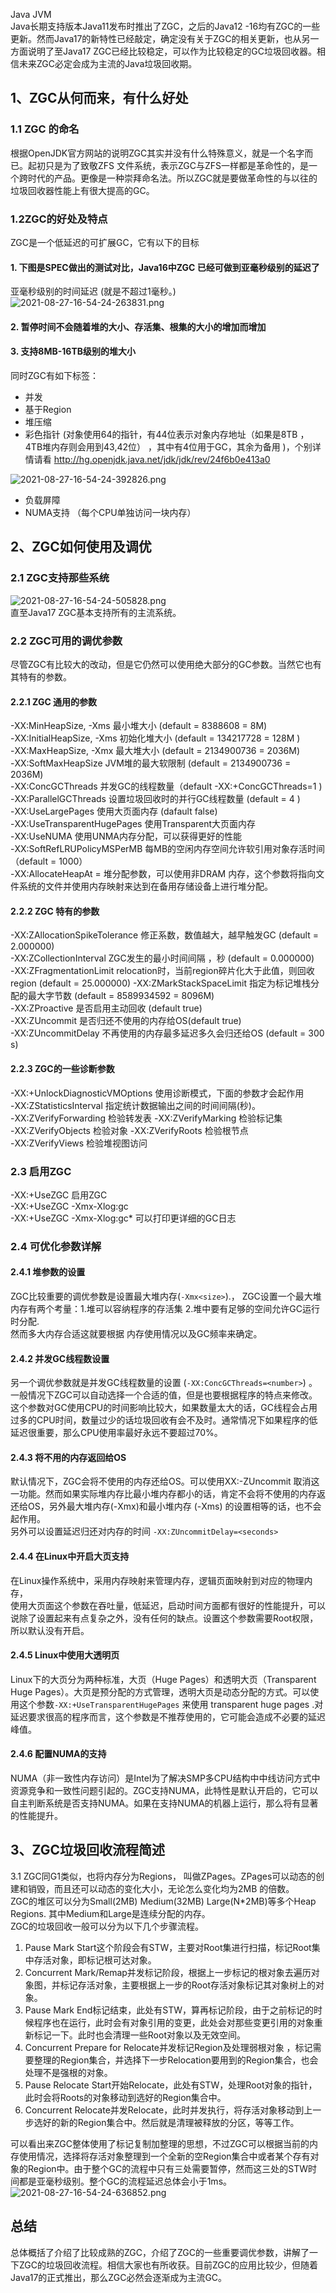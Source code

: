 Java JVM<br />Java长期支持版本Java11发布时推出了ZGC，之后的Java12 -16均有ZGC的一些更新。然而Java17的新特性已经敲定，确定没有关于ZGC的相关更新，也从另一方面说明了至Java17 ZGC已经比较稳定，可以作为比较稳定的GC垃圾回收器。相信未来ZGC必定会成为主流的Java垃圾回收期。
<a name="k6GMq"></a>
## 1、ZGC从何而来，有什么好处
<a name="WeUTu"></a>
### 1.1 ZGC 的命名
根据OpenJDK官方网站的说明ZGC其实并没有什么特殊意义，就是一个名字而已。起初只是为了致敬ZFS 文件系统，表示ZGC与ZFS一样都是革命性的，是一个跨时代的产品。更像是一种崇拜命名法。所以ZGC就是要做革命性的与以往的垃圾回收器性能上有很大提高的GC。
<a name="MhxXK"></a>
### 1.2ZGC的好处及特点
ZGC是一个低延迟的可扩展GC，它有以下的目标
<a name="SyMWi"></a>
#### 1. 下图是SPEC做出的测试对比，Java16中ZGC 已经可做到亚毫秒级别的延迟了
亚毫秒级别的时间延迟 (就是不超过1毫秒。)<br />![2021-08-27-16-54-24-263831.png](https://cdn.nlark.com/yuque/0/2021/png/396745/1630054581538-e5c36abd-4a1b-4dc5-a54d-798a6daf6e7c.png#averageHue=%23faece7&clientId=u0e9e5690-5080-4&from=ui&id=ue63c6466&originHeight=448&originWidth=908&originalType=binary&ratio=1&rotation=0&showTitle=false&size=23338&status=done&style=shadow&taskId=u05450c82-aa63-48cd-a82c-179274e2b2a&title=)
<a name="MehFB"></a>
#### 2. 暂停时间不会随着堆的大小、存活集、根集的大小的增加而增加
<a name="dRrEU"></a>
#### 3. 支持8MB-16TB级别的堆大小
同时ZGC有如下标签：

- 并发
- 基于Region
- 堆压缩
- 彩色指针 (对象使用64的指针，有44位表示对象内存地址（如果是8TB ， 4TB堆内存则会用到43,42位）  ，其中有4位用于GC，其余为备用 )，个别详情请看 http://hg.openjdk.java.net/jdk/jdk/rev/24f6b0e413a0

![2021-08-27-16-54-24-392826.png](https://cdn.nlark.com/yuque/0/2021/png/396745/1630054581536-bbe45e2b-bb92-4e0a-b070-e04e46460332.png#averageHue=%23ffffff&clientId=u0e9e5690-5080-4&from=ui&id=fpWsI&originHeight=254&originWidth=581&originalType=binary&ratio=1&rotation=0&showTitle=false&size=1705&status=done&style=shadow&taskId=u2fa33a07-fd15-4f14-9f29-2a4176d1b9f&title=)

- 负载屏障
- NUMA支持 （每个CPU单独访问一块内存）
<a name="MKdtB"></a>
## 2、ZGC如何使用及调优
<a name="WzKM2"></a>
### 2.1 ZGC支持那些系统
![2021-08-27-16-54-24-505828.png](https://cdn.nlark.com/yuque/0/2021/png/396745/1630054581544-6d926a1e-0ce3-4274-8d36-c0ae23f82533.png#averageHue=%23eac995&clientId=u0e9e5690-5080-4&from=ui&id=zF1Ow&originHeight=190&originWidth=716&originalType=binary&ratio=1&rotation=0&showTitle=false&size=4936&status=done&style=shadow&taskId=u53875652-39aa-4a14-83ee-87987c86621&title=)<br />直至Java17 ZGC基本支持所有的主流系统。
<a name="sWYAi"></a>
### 2.2 ZGC可用的调优参数
尽管ZGC有比较大的改动，但是它仍然可以使用绝大部分的GC参数。当然它也有其特有的参数。
<a name="CqoFn"></a>
#### 2.2.1 ZGC 通用的参数
-XX:MinHeapSize, -Xms 最小堆大小 (default = 8388608 = 8M) <br />-XX:InitialHeapSize, -Xms 初始化堆大小 (default = 134217728 = 128M )<br />-XX:MaxHeapSize, -Xmx 最大堆大小  (default = 2134900736  = 2036M) <br />-XX:SoftMaxHeapSize JVM堆的最大软限制 (default = 2134900736  = 2036M) <br />-XX:ConcGCThreads 并发GC的线程数量（default  -XX:+ConcGCThreads=1 ) <br />-XX:ParallelGCThreads  设置垃圾回收时的并行GC线程数量 (default = 4 ) <br />-XX:UseLargePages 使用大页面内存 (dafault  false) <br />-XX:UseTransparentHugePages 使用Transparent大页面内存 <br />-XX:UseNUMA  使用UNMA内存分配，可以获得更好的性能<br />-XX:SoftRefLRUPolicyMSPerMB 每MB的空闲内存空间允许软引用对象存活时间（default = 1000） <br />-XX:AllocateHeapAt = 堆分配参数，可以使用非DRAM 内存，这个参数将指向文件系统的文件并使用内存映射来达到在备用存储设备上进行堆分配。
<a name="u3xR8"></a>
#### 2.2.2 ZGC 特有的参数
-XX:ZAllocationSpikeTolerance 修正系数，数值越大，越早触发GC (default = 2.000000) <br />-XX:ZCollectionInterval   ZGC发生的最小时间间隔 ，秒 (default = 0.000000) <br />-XX:ZFragmentationLimit  relocation时，当前region碎片化大于此值，则回收region (default = 25.000000) -XX:ZMarkStackSpaceLimit  指定为标记堆栈分配的最大字节数 (default = 8589934592 = 8096M)<br />-XX:ZProactive   是否启用主动回收 (default   true) <br />-XX:ZUncommit  是否归还不使用的内存给OS(default   true)<br />-XX:ZUncommitDelay  不再使用的内存最多延迟多久会归还给OS (default  = 300 s)
<a name="VCX0H"></a>
#### 2.2.3 ZGC的一些诊断参数
-XX:+UnlockDiagnosticVMOptions 使用诊断模式，下面的参数才会起作用<br />-XX:ZStatisticsInterval 指定统计数据输出之间的时间间隔(秒)。<br />-XX:ZVerifyForwarding 检验转发表 -XX:ZVerifyMarking 检验标记集 <br />-XX:ZVerifyObjects 检验对象 -XX:ZVerifyRoots 检验根节点 <br />-XX:ZVerifyViews 检验堆视图访问
<a name="FPc0P"></a>
### 2.3 启用ZGC
-XX:+UseZGC  启用ZGC<br />-XX:+UseZGC -Xmx-Xlog:gc<br />-XX:+UseZGC -Xmx-Xlog:gc*  可以打印更详细的GC日志
<a name="jCvjW"></a>
### 2.4 可优化参数详解
<a name="iASGi"></a>
#### 2.4.1 堆参数的设置
ZGC比较重要的调优参数是设置最大堆内存(`-Xmx<size>`).， ZGC设置一个最大堆内存有两个考量：1.堆可以容纳程序的存活集  2.堆中要有足够的空间允许GC运行时分配.<br />然而多大内存合适这就要根据 内存使用情况以及GC频率来确定。
<a name="JhgXa"></a>
#### 2.4.2 并发GC线程数设置
另一个调优参数就是并发GC线程数量的设置 (`-XX:ConcGCThreads=<number>`) 。<br />一般情况下ZGC可以自动选择一个合适的值，但是也要根据程序的特点来修改。这个参数对GC使用CPU的时间影响比较大，如果数量太大的话，GC线程会占用过多的CPU时间，数量过少的话垃圾回收有会不及时。通常情况下如果程序的低延迟很重要，那么CPU使用率最好永远不要超过70%。
<a name="cUF2j"></a>
#### 2.4.3 将不用的内存返回给OS
默认情况下，ZGC会将不使用的内存还给OS。可以使用XX:-ZUncommit 取消这一功能。然而如果实际堆内存比最小堆内存都小的话，肯定不会将不使用的内存返还给OS，另外最大堆内存(-Xmx)和最小堆内存 (-Xms) 的设置相等的话，也不会起作用。<br />另外可以设置延迟归还对内存的时间 `-XX:ZUncommitDelay=<seconds>`
<a name="EtrkX"></a>
#### 2.4.4  在Linux中开启大页支持
在Linux操作系统中，采用内存映射来管理内存，逻辑页面映射到对应的物理内存，<br />使用大页面这个参数在吞吐量，低延迟，启动时间方面都有很好的性能提升，可以说除了设置起来有点复杂之外，没有任何的缺点。设置这个参数需要Root权限，所以默认没有开启。
<a name="Da169"></a>
#### 2.4.5 Linux中使用大透明页
Linux下的大页分为两种标准，大页（Huge Pages）和透明大页（Transparent Huge Pages）。大页是预分配的方式管理，透明大页是动态分配的方式。可以使用这个参数`-XX:+UseTransparentHugePages` 来使用 transparent huge pages .对延迟要求很高的程序而言，这个参数是不推荐使用的，它可能会造成不必要的延迟峰值。
<a name="zXkyu"></a>
#### 2.4.6 配置NUMA的支持
NUMA（非一致性内存访问）是Intel为了解决SMP多CPU结构中中线访问方式中资源竞争和一致性问题引起的。ZGC支持NUMA，此特性是默认开启的，它可以自主判断系统是否支持NUMA。如果在支持NUMA的机器上运行，那么将有显著的性能提升。
<a name="VOnMD"></a>
## 3、ZGC垃圾回收流程简述
3.1 ZGC同G1类似，也将内存分为Regions， 叫做ZPages。ZPages可以动态的创建和销毁，而且还可以动态的变化大小，无论怎么变化均为2MB 的倍数。<br />ZGC的堆区可以分为Small(2MB) Medium(32MB) Large(N*2MB)等多个Heap Regions. 其中Medium和Large是连续分配的内存。<br />ZGC的垃圾回收一般可以分为以下几个步骤流程。

1. Pause Mark Start这个阶段会有STW，主要对Root集进行扫描，标记Root集中存活对象，即标记根可达对象。
2. Concurrent Mark/Remap并发标记阶段，根据上一步标记的根对象去遍历对象图，并标记存活对象，主要根据上一步的Root存活对象标记其对象树上的对象。
3. Pause Mark End标记结束，此处有STW，算再标记阶段，由于之前标记的时候程序也在运行，此时会有对象引用的变更，此处会对那些变更引用的对象重新标记一下。此时也会清理一些Root对象以及无效空间。
4. Concurrent Prepare for Relocate并发标记Region及处理弱根对象 ，标记需要整理的Region集合，并选择下一步Relocation要用到的Region集合，也会处理不是强根的对象。
5. Pause Relocate Start开始Relocate，此处有STW，处理Root对象的指针，此时会将Roots的对象移动到选好的Region集合中。
6. Concurrent Relocate并发Relocate，此时并发执行，将存活对象移动到上一步选好的新的Region集合中。然后就是清理被释放的分区，等等工作。

可以看出来ZGC整体使用了标记复制加整理的思想，不过ZGC可以根据当前的内存使用情况，选择将存活对象整理到一个全新的空Region集合中或者某个存有对象的Region中。由于整个GC的流程中只有三处需要暂停，然而这三处的STW时间都是亚毫秒级别。整个GC的流程延迟总体会小于1ms。<br />![2021-08-27-16-54-24-636852.png](https://cdn.nlark.com/yuque/0/2021/png/396745/1630054612831-7a0c326f-f9ba-458f-a45c-14c26891c5ff.png#averageHue=%23fefefe&clientId=u0e9e5690-5080-4&from=ui&id=ua2e84805&originHeight=445&originWidth=879&originalType=binary&ratio=1&rotation=0&showTitle=false&size=20597&status=done&style=shadow&taskId=uc5d59bcf-9d9a-40ea-8c7b-fdb8dcb6d5b&title=)
<a name="Mez1T"></a>
## 总结
总体概括了介绍了比较成熟的ZGC，介绍了ZGC的一些重要调优参数，讲解了一下ZGC的垃圾回收流程。相信大家也有所收获。目前ZGC的应用比较少，但随着Java17的正式推出，那么ZGC必然会逐渐成为主流GC。
